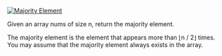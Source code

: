 [![Majority Element](https://leetcode.com/problems/majority-element)](https://leetcode.com/problems/majority-element)


Given an array nums of size n, return the majority element.

The majority element is the element that appears more than ⌊n / 2⌋ times. You may assume that the majority element always exists in the array.